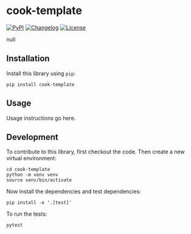 # cook-template

[![PyPI](https://img.shields.io/pypi/v/cook-template.svg)](https://pypi.org/project/cook-template/)
[![Changelog](https://img.shields.io/github/v/release/presi11/cook-template?include_prereleases&label=changelog)](https://github.com/presi11/cook-template/releases)
[![License](https://img.shields.io/badge/license-Apache%202.0-blue.svg)](https://github.com/presi11/cook-template/blob/main/LICENSE)

null

## Installation

Install this library using `pip`:

    pip install cook-template

## Usage

Usage instructions go here.

## Development

To contribute to this library, first checkout the code. Then create a new virtual environment:

    cd cook-template
    python -m venv venv
    source venv/bin/activate

Now install the dependencies and test dependencies:

    pip install -e '.[test]'

To run the tests:

    pytest
